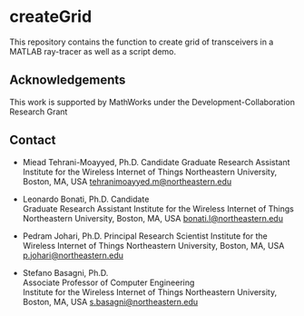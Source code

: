 # createGrid
This repository contains the function to create grid of transceivers in a MATLAB ray-tracer as well as a script demo.

## Acknowledgements
  This work is supported by MathWorks under the Development-Collaboration Research Grant

  ## Contact

  * Miead Tehrani-Moayyed, Ph.D. Candidate 
  Graduate Research Assistant 
  Institute for the Wireless Internet of Things
  Northeastern University, Boston, MA, USA 
  tehranimoayyed.m@northeastern.edu
  
  * Leonardo Bonati, Ph.D. Candidate  
  Graduate Research Assistant
  Institute for the Wireless Internet of Things
  Northeastern University, Boston, MA, USA 
  bonati.l@northeastern.edu
  
  * Pedram Johari, Ph.D.
  Principal Research Scientist
  Institute for the Wireless Internet of Things
  Northeastern University, Boston, MA, USA 
  p.johari@northeastern.edu 
  
  * Stefano Basagni, Ph.D.  
  Associate Professor of Computer Engineering  
  Institute for the Wireless Internet of Things
  Northeastern University, Boston, MA, USA 
  s.basagni@northeastern.edu 
